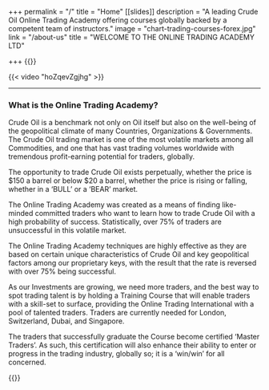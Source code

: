 +++
permalink = "/"
title = "Home"
[[slides]]
description = "A leading Crude Oil Online Trading Academy offering courses globally backed by a competent team of instructors."
image = "chart-trading-courses-forex.jpg"
link = "/about-us"
title = "WELCOME TO THE ONLINE TRADING ACADEMY LTD"

+++
{{<block>}}

{{< video "hoZqevZgjhg" >}}

***

### **What is the Online Trading Academy?**

Crude Oil is a benchmark not only on Oil itself but also on the well-being of the geopolitical climate of many Countries, Organizations & Governments. The Crude Oil trading market is one of the most volatile markets among all Commodities, and one that has vast trading volumes worldwide with tremendous profit-earning potential for traders, globally.

The opportunity to trade Crude Oil exists perpetually, whether the price is $150 a barrel or below $20 a barrel, whether the price is rising or falling, whether in a ‘BULL’ or a ‘BEAR’ market.

The Online Trading Academy was created as a means of finding like-minded committed traders who want to learn how to trade Crude Oil with a high probability of success. Statistically, over 75% of traders are unsuccessful in this volatile market.

The Online Trading Academy techniques are highly effective as they are based on certain unique characteristics of Crude Oil and key geopolitical factors among our proprietary keys, with the result that the rate is reversed with over 75% being successful.

As our Investments are growing, we need more traders, and the best way to spot trading talent is by holding a Training Course that will enable traders with a skill-set to surface, providing the Online Trading International with a pool of talented traders. Traders are currently needed for London, Switzerland, Dubai, and Singapore.

The traders that successfully graduate the Course become certified ‘Master Traders’. As such, this certification will also enhance their ability to enter or progress in the trading industry, globally so; it is a ‘win/win’ for all concerned.

{{</block>}}